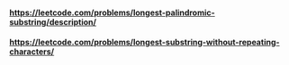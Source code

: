 
#### https://leetcode.com/problems/longest-palindromic-substring/description/

#### https://leetcode.com/problems/longest-substring-without-repeating-characters/